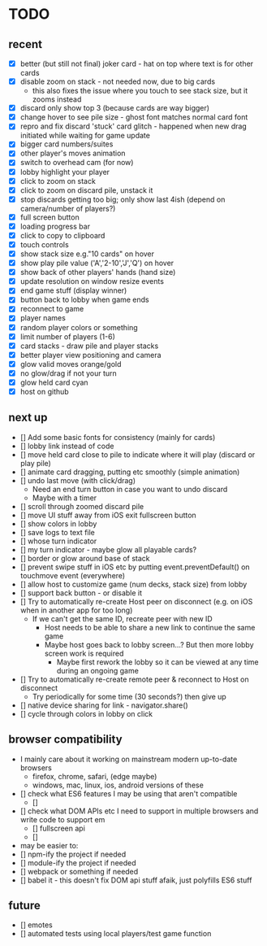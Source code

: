 # TODO

## recent
- [x] better (but still not final) joker card - hat on top where text is for other cards
- [x] disable zoom on stack - not needed now, due to big cards
    - this also fixes the issue where you touch to see stack size, but it zooms instead
- [x] discard only show top 3 (because cards are way bigger)
- [x] change hover to see pile size - ghost font matches normal card font
- [x] repro and fix discard 'stuck' card glitch - happened when new drag initiated while waiting for game update
- [x] bigger card numbers/suites
- [x] other player's moves animation
- [x] switch to overhead cam (for now)
- [x] lobby highlight your player
- [x] click to zoom on stack
- [x] click to zoom on discard pile, unstack it
- [x] stop discards getting too big; only show last 4ish (depend on camera/number of players?)
- [x] full screen button
- [x] loading progress bar
- [x] click to copy to clipboard
- [x] touch controls
- [x] show stack size e.g."10 cards" on hover
- [x] show play pile value ('A','2-10','J','Q') on hover
- [x] show back of other players' hands (hand size)
- [x] update resolution on window resize events
- [x] end game stuff (display winner)
- [x] button back to lobby when game ends
- [x] reconnect to game
- [x] player names
- [x] random player colors or something
- [x] limit number of players (1-6)
- [x] card stacks - draw pile and player stacks
- [x] better player view positioning and camera
- [x] glow valid moves orange/gold
- [x] no glow/drag if not your turn
- [x] glow held card cyan
- [x] host on github

## next up
- [] Add some basic fonts for consistency (mainly for cards)
- [] lobby link instead of code
- [] move held card close to pile to indicate where it will play (discard or play pile)
- [] animate card dragging, putting etc smoothly (simple animation)
- [] undo last move (with click/drag)
    - Need an end turn button in case you want to undo discard
    - Maybe with a timer
- [] scroll through zoomed discard pile
- [] move UI stuff away from iOS exit fullscreen button
- [] show colors in lobby
- [] save logs to text file
- [] whose turn indicator
- [] my turn indicator - maybe glow all playable cards?
- [] border or glow around base of stack
- [] prevent swipe stuff in iOS etc by putting event.preventDefault() on touchmove event (everywhere)
- [] allow host to customize game (num decks, stack size) from lobby
- [] support back button - or disable it
- [] Try to automatically re-create Host peer on disconnect (e.g. on iOS when in another app for too long)
    - If we can't get the same ID, recreate peer with new ID
        - Host needs to be able to share a new link to continue the same game
        - Maybe host goes back to lobby screen...? But then more lobby screen work is required
            - Maybe first rework the lobby so it can be viewed at any time during an ongoing game
- [] Try to automatically re-create remote peer & reconnect to Host on disconnect
    - Try periodically for some time (30 seconds?) then give up
- [] native device sharing for link - navigator.share()
- [] cycle through colors in lobby on click

## browser compatibility
- I mainly care about it working on mainstream modern up-to-date browsers
    - firefox, chrome, safari, (edge maybe)
    - windows, mac, linux, ios, android versions of these
- [] check what ES6 features I may be using that aren't compatible
    - []
- [] check what DOM APIs etc I need to support in multiple browsers and write code to support em
    - [] fullscreen api
    - []  
- may be easier to:
- [] npm-ify the project if needed
- [] module-ify the project if needed
- [] webpack or something if needed
- [] babel it - this doesn't fix DOM api stuff afaik, just polyfills ES6 stuff



## future
- [] emotes
- [] automated tests using local players/test game function

